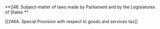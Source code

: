**246. Subject-matter of laws made by Parliament and by the Legislatures of States **


[[246A. Special Provision with respect to goods and services tax]]